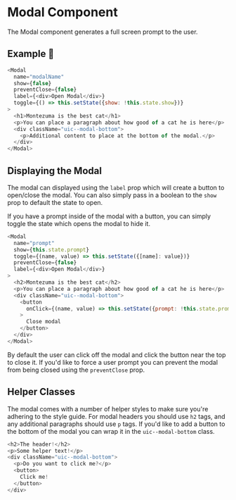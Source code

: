 # Modal Component

The Modal component generates a full screen prompt to the user.

## Example 🚀

```javascript
<Modal
  name="modalName"
  show={false}
  preventClose={false}
  label={<div>Open Modal</div>}
  toggle={() => this.setState({show: !this.state.show})}
>
  <h1>Montezuma is the best cat</h1>
  <p>You can place a paragraph about how good of a cat he is here</p>
  <div className="uic--modal-bottom">
    <p>Additional content to place at the bottom of the modal.</p>
  </div>
</Modal>
```

## Displaying the Modal

The modal can displayed using the `label` prop which will create a button to open/close the modal. You can also simply pass in a boolean to the `show` prop to default the state to open.

If you have a prompt inside of the modal with a button, you can simply toggle the state which opens the modal to hide it.

```javascript
<Modal
  name="prompt"
  show={this.state.prompt}
  toggle={(name, value) => this.setState({[name]: value})}
  preventClose={false}
  label={<div>Open Modal</div>}
>
  <h2>Montezuma is the best cat</h2>
  <p>You can place a paragraph about how good of a cat he is here</p>
  <div className="uic--modal-bottom">
    <button
      onClick={(name, value) => this.setState({prompt: !this.state.prompt})}
    >
      Close modal
    </button>
  </div>
</Modal>
```

By default the user can click off the modal and click the button near the top to close it. If you'd like to force a user prompt you can prevent the modal from being closed using the `preventClose` prop.

## Helper Classes

The modal comes with a number of helper styles to make sure you're adhering to the style guide. For modal headers you should use `h2` tags, and any additional paragraphs should use `p` tags. If you'd like to add a button to the bottom of the modal you can wrap it in the `uic--modal-bottom` class.

```javascript
<h2>The header!</h2>
<p>Some helper text!</p>
<div className="uic--modal-bottom">
  <p>Do you want to click me?</p>
  <button>
    Click me!
  </button>
</div>
```
